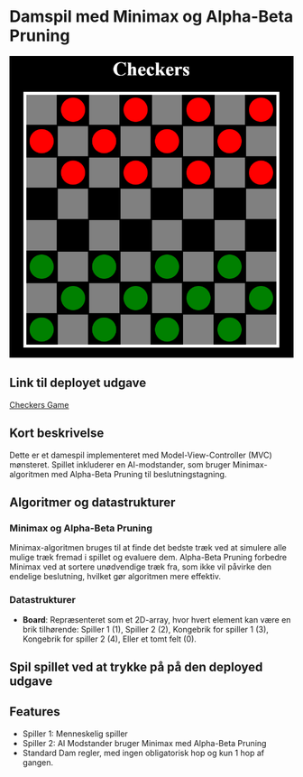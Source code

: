 # Damspil med Minimax og Alpha-Beta Pruning

![Checkers Game](Img/Checkers.img.png)

## Link til deployet udgave
[Checkers Game](https://aeaj.github.io/Checkers-/)

## Kort beskrivelse

Dette er et damespil implementeret med Model-View-Controller (MVC) mønsteret. Spillet inkluderer en AI-modstander, som bruger Minimax-algoritmen med Alpha-Beta Pruning til beslutningstagning.

## Algoritmer og datastrukturer

### Minimax og Alpha-Beta Pruning
Minimax-algoritmen bruges til at finde det bedste træk ved at simulere alle mulige træk fremad i spillet og evaluere dem. Alpha-Beta Pruning forbedre Minimax ved at sortere unødvendige træk fra, som ikke vil påvirke den endelige beslutning, hvilket gør algoritmen mere effektiv.

### Datastrukturer
- **Board**: Repræsenteret som et 2D-array, hvor hvert element kan være en brik tilhørende:
  Spiller 1 (1), 
  Spiller 2 (2), 
  Kongebrik for spiller 1 (3),
  Kongebrik for spiller 2 (4),
  Eller et tomt felt (0).

## Spil spillet ved at trykke på på den deployed udgave

## Features

- Spiller 1: Menneskelig spiller
- Spiller 2: AI Modstander bruger Minimax med Alpha-Beta Pruning
- Standard Dam regler, med ingen obligatorisk hop og kun 1 hop af gangen.


